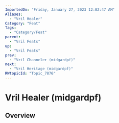 ```yaml
---
ImportedOn: "Friday, January 27, 2023 12:02:47 AM"
Aliases:
  - "Vril Healer"
Category: "Feat"
Tags:
  - "Category/Feat"
parent:
  - "Vril Feats"
up:
  - "Vril Feats"
prev:
  - "Vril Channeler (midgardpf)"
next:
  - "Vril Heritage (midgardpf)"
RWtopicId: "Topic_7876"
---
```

# Vril Healer (midgardpf)
## Overview
